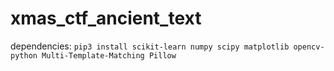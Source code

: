 # xmas_ctf_ancient_text

dependencies:
    ```pip3 install scikit-learn numpy scipy matplotlib opencv-python Multi-Template-Matching Pillow```

